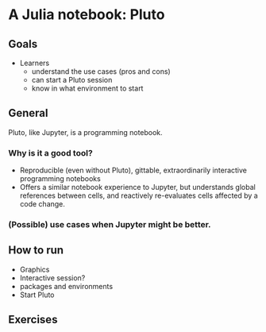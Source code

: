 # A Julia notebook: Pluto

## Goals

- Learners 
    - understand the use cases (pros and cons)
    - can start a Pluto session
    - know in what environment to start

## General
Pluto, like Jupyter, is a programming notebook.

### Why is it a good tool?

- Reproducible (even without Pluto), gittable, extraordinarily interactive programming notebooks
- Offers a similar notebook experience to Jupyter, but understands global references between cells, and reactively re-evaluates cells affected by a code change.

### (Possible) use cases when Jupyter might be better.

## How to run

- Graphics
- Interactive session?
- packages and environments
- Start Pluto

## Exercises
